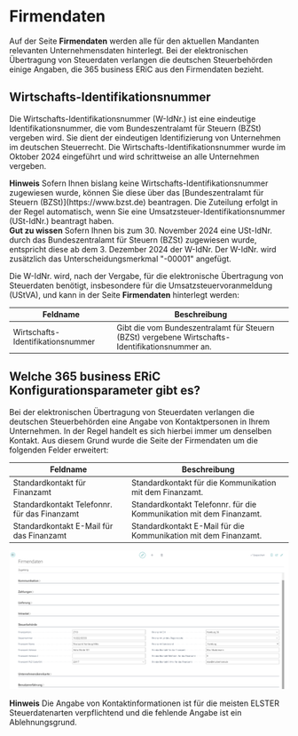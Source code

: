 # Firmendaten

Auf der Seite **Firmendaten** werden alle für den aktuellen Mandanten relevanten Unternehmensdaten hinterlegt. 
Bei der elektronischen Übertragung von Steuerdaten verlangen die deutschen Steuerbehörden einige Angaben, die 365 business ERiC aus den Firmendaten bezieht.

## Wirtschafts-Identifikationsnummer

Die Wirtschafts-Identifikationsnummer (W-IdNr.) ist eine eindeutige Identifikationsnummer, die vom Bundeszentralamt für Steuern (BZSt) vergeben wird. Sie dient der eindeutigen Identifizierung von Unternehmen im deutschen Steuerrecht. Die Wirtschafts-Identifikationsnummer wurde im Oktober 2024 eingeführt und wird schrittweise an alle Unternehmen vergeben.

<div class="alert alert-info">
    <i class="fa-duotone fa-solid fa-circle-info fa-xl"></i>
    <strong>Hinweis</strong> Sofern Ihnen bislang keine Wirtschafts-Identifikationsnummer zugewiesen wurde, können Sie diese über das [Bundeszentralamt für Steuern (BZSt)](https://www.bzst.de) beantragen. Die Zuteilung erfolgt in der Regel automatisch, wenn Sie eine Umsatzsteuer-Identifikationsnummer (USt-IdNr.) beantragt haben.
</div>

<div class="alert alert-notice">
    <i class="fa-duotone fa-solid fa-lightbulb fa-xl"></i>
    <strong>Gut zu wissen</strong>
    Sofern Ihnen bis zum 30. November 2024 eine USt-IdNr. durch das Bundeszentralamt für Steuern (BZSt) zugewiesen wurde, entspricht diese ab dem 3. Dezember 2024 der W-IdNr. Der W-IdNr. wird zusätzlich das Unterscheidungsmerkmal "-00001" angefügt.
</div>

Die W-IdNr. wird, nach der Vergabe, für die elektronische Übertragung von Steuerdaten benötigt, insbesondere für die Umsatzsteuervoranmeldung (UStVA), und kann in der Seite **Firmendaten** hinterlegt werden:

| Feldname | Beschreibung | 
| --- | --- |
| Wirtschafts-Identifikationsnummer | Gibt die vom Bundeszentralamt für Steuern (BZSt) vergebene Wirtschafts-Identifikationsnummer an. |

## Welche 365 business ERiC Konfigurationsparameter gibt es?

Bei der elektronischen Übertragung von Steuerdaten verlangen die deutschen Steuerbehörden eine Angabe von Kontaktpersonen in Ihrem Unternehmen.
In der Regel handelt es sich hierbei immer um denselben Kontakt. Aus diesem Grund wurde die Seite der Firmendaten um die folgenden Felder erweitert:

| Feldname | Beschreibung | 
| --- | --- |
| Standardkontakt für Finanzamt | Standardkontakt für die Kommunikation mit dem Finanzamt. |
| Standardkontakt Telefonnr. für das Finanzamt | Standardkontakt Telefonnr. für die Kommunikation mit dem Finanzamt. |
| Standardkontakt E-Mail für das Finanzamt | Standardkontakt E-Mail für die Kommunikation mit dem Finanzamt. | 

![Firmendaten, Gruppe Steuerbehörde](/assets/images/365-business-eric/company-information-de.png)

<div class="alert alert-info">
    <i class="fa-duotone fa-solid fa-circle-info fa-xl"></i>
    <strong>Hinweis</strong> Die Angabe von Kontaktinformationen ist für die meisten ELSTER Steuerdatenarten verpflichtend und die fehlende Angabe ist ein Ablehnungsgrund.
</div>